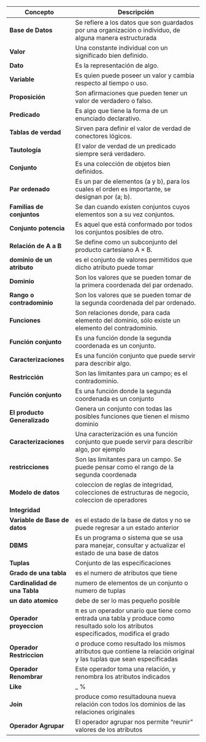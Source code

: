| Concepto                | Descripción                                                                                              |
|-------------------------|----------------------------------------------------------------------------------------------------------|
|**Base de Datos**| Se refiere a los datos que son guardados por una organización o individuo, de alguna manera estructurada|
| **Valor**               | Una constante individual con un significado bien definido.                                               |
| **Dato**                | Es la representación de algo.                                                                           |
| **Variable**            | Es quien puede poseer un valor y cambia respecto al tiempo o uso.                                        |
| **Proposición**         | Son afirmaciones que pueden tener un valor de verdadero o falso.                                         |
| **Predicado**           | Es algo que tiene la forma de un enunciado declarativo.                                                   |
| **Tablas de verdad**    | Sirven para definir el valor de verdad de conectores lógicos.                                             |
| **Tautología**          | El valor de verdad de un predicado siempre será verdadero.                                                |
| **Conjunto**            | Es una colección de objetos bien definidos.                                                             |
| **Par ordenado**        | Es un par de elementos (a y b), para los cuales el orden es importante, se designan por (a; b).           |
| **Familias de conjuntos** | Se dan cuando existen conjuntos cuyos elementos son a su vez conjuntos.                                 |
| **Conjunto potencia**   | Es aquel que está conformado por todos los conjuntos posibles de otro.                                    |
| **Relación de A a B**   | Se define como un subconjunto del producto cartesiano A × B.                                              |
|**dominio de un atributo**| es el conjunto de valores permitidos que dicho atributo puede tomar  |
| **Dominio**             | Son los valores que se pueden tomar de la primera coordenada del par ordenado.                           |
| **Rango o contradominio** | Son los valores que se pueden tomar de la segunda coordenada del par ordenado.                           |
| **Funciones**           | Son relaciones donde, para cada elemento del dominio, sólo existe un elemento del contradominio.          |
| **Función conjunto**    | Es una función donde la segunda coordenada es un conjunto.                                                |
| **Caracterizaciones**   | Es una función conjunto que puede servir para describir algo.                                             |
| **Restricción**         | Son las limitantes para un campo; es el contradominio.                                                     |
| **Función conjunto**   | Es una función donde la segunda coordenada es un conjunto                                                          |
| **El producto Generalizado**        | Genera un conjunto con todas las posibles funciones que tienen el mismo dominio                                   |
|**Caracterizaciones**| Una caracterización es una función conjunto que puede servir para describir algo, por ejemplo|
|**restricciones**| Son las limitantes para un campo. Se puede pensar como el rango de la segunda coordenada|
|**Modelo de datos**| coleccion de reglas de integridad, colecciones de estructuras de negocio, coleccion de operadores|
|**Integridad**| 
|**Variable de Base de datos**| es el estado de la base de datos y no se puede regresar a un estado anterior|
|**DBMS**|Es un programa o sistema que se usa para manejar, consultar y actualizar el estado de una base de datos|
|**Tuplas**| Conjunto de las especificaciones|
|**Grado de una tabla**|es el numero de atributos que tiene|
|**Cardinalidad de una Tabla**|numero de elementos de un conjunto o numero de tuplas|
|**un dato atomico**|debe de ser lo mas pequeño posible|
|**Operador proyeccion**|π es un operador unario que tiene como entrada una tabla y produce como resultado solo los atributos especificados, modifica el grado|
|**Operador Restriccion**|σ produce como resultado los mismos atributos que contiene la relación original y las tuplas que sean especificadas|
|**Operador Renombrar**|Este operador toma una relación, y renombra los atributos indicados|
|**Like** | _    % |
|**Join**| produce como resultadouna nueva relación con todos los dominios de las relaciones originales|
|**Operador Agrupar**|El operador agrupar nos permite “reunir” valores de los atributos|
